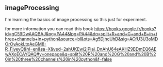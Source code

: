 imageProcessing
----------------------------
I'm learning the basics of image processing so this just for experiment.

for more information you can read this book
https://books.google.fr/books?id=gC59DwAAQBAJ&pg=PA44&lpg=PA44&dq=split+R+and+G+and+B+in+three+channels+in+python&source=bl&ots=Ag5DjhcUhD&sig=ACfU3U3oMDOrOyAokLtqAeGM8-R_FjyeyQ&hl=en&sa=X&ved=2ahUKEwi2jPiai_DnAhU64eAKHZ9BDmEQ6AEwAXoECAYQAQ#v=onepage&q=split%20R%20and%20G%20and%20B%20in%20three%20channels%20in%20python&f=false
